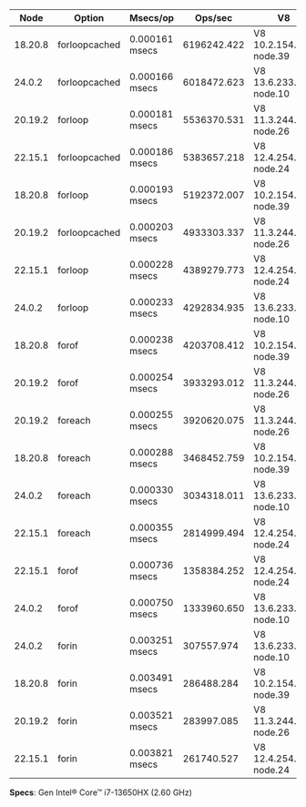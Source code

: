 | Node    | Option        | Msecs/op       | Ops/sec     | V8                     |
| ------- | ------------- | -------------- | ----------- | ---------------------- |
| 18.20.8 | forloopcached | 0.000161 msecs | 6196242.422 | V8 10.2.154.26-node.39 |
| 24.0.2  | forloopcached | 0.000166 msecs | 6018472.623 | V8 13.6.233.8-node.10  |
| 20.19.2 | forloop       | 0.000181 msecs | 5536370.531 | V8 11.3.244.8-node.26  |
| 22.15.1 | forloopcached | 0.000186 msecs | 5383657.218 | V8 12.4.254.21-node.24 |
| 18.20.8 | forloop       | 0.000193 msecs | 5192372.007 | V8 10.2.154.26-node.39 |
| 20.19.2 | forloopcached | 0.000203 msecs | 4933303.337 | V8 11.3.244.8-node.26  |
| 22.15.1 | forloop       | 0.000228 msecs | 4389279.773 | V8 12.4.254.21-node.24 |
| 24.0.2  | forloop       | 0.000233 msecs | 4292834.935 | V8 13.6.233.8-node.10  |
| 18.20.8 | forof         | 0.000238 msecs | 4203708.412 | V8 10.2.154.26-node.39 |
| 20.19.2 | forof         | 0.000254 msecs | 3933293.012 | V8 11.3.244.8-node.26  |
| 20.19.2 | foreach       | 0.000255 msecs | 3920620.075 | V8 11.3.244.8-node.26  |
| 18.20.8 | foreach       | 0.000288 msecs | 3468452.759 | V8 10.2.154.26-node.39 |
| 24.0.2  | foreach       | 0.000330 msecs | 3034318.011 | V8 13.6.233.8-node.10  |
| 22.15.1 | foreach       | 0.000355 msecs | 2814999.494 | V8 12.4.254.21-node.24 |
| 22.15.1 | forof         | 0.000736 msecs | 1358384.252 | V8 12.4.254.21-node.24 |
| 24.0.2  | forof         | 0.000750 msecs | 1333960.650 | V8 13.6.233.8-node.10  |
| 24.0.2  | forin         | 0.003251 msecs | 307557.974  | V8 13.6.233.8-node.10  |
| 18.20.8 | forin         | 0.003491 msecs | 286488.284  | V8 10.2.154.26-node.39 |
| 20.19.2 | forin         | 0.003521 msecs | 283997.085  | V8 11.3.244.8-node.26  |
| 22.15.1 | forin         | 0.003821 msecs | 261740.527  | V8 12.4.254.21-node.24 |

**Specs**: Gen Intel® Core™ i7-13650HX (2.60 GHz)